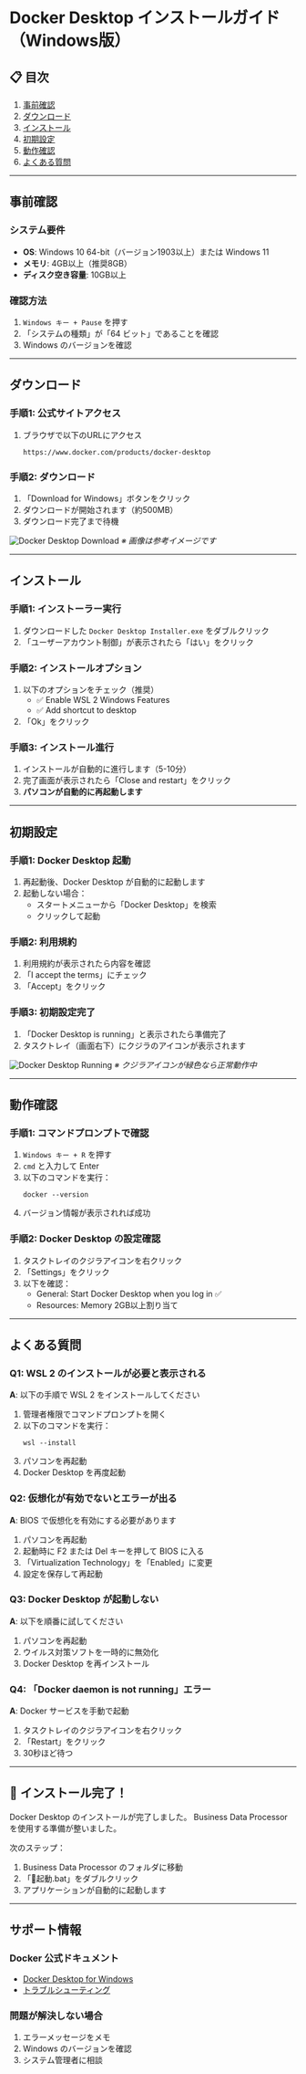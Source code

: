 # Docker Desktop インストールガイド（Windows版）

## 📋 目次
1. [事前確認](#事前確認)
2. [ダウンロード](#ダウンロード)
3. [インストール](#インストール)
4. [初期設定](#初期設定)
5. [動作確認](#動作確認)
6. [よくある質問](#よくある質問)

---

## 事前確認

### システム要件
- **OS**: Windows 10 64-bit（バージョン1903以上）または Windows 11
- **メモリ**: 4GB以上（推奨8GB）
- **ディスク空き容量**: 10GB以上

### 確認方法
1. `Windows キー + Pause` を押す
2. 「システムの種類」が「64 ビット」であることを確認
3. Windows のバージョンを確認

---

## ダウンロード

### 手順1: 公式サイトアクセス
1. ブラウザで以下のURLにアクセス
   ```
   https://www.docker.com/products/docker-desktop
   ```

### 手順2: ダウンロード
1. 「Download for Windows」ボタンをクリック
2. ダウンロードが開始されます（約500MB）
3. ダウンロード完了まで待機

![Docker Desktop Download](https://docs.docker.com/desktop/images/docker-desktop-download.png)
*※ 画像は参考イメージです*

---

## インストール

### 手順1: インストーラー実行
1. ダウンロードした `Docker Desktop Installer.exe` をダブルクリック
2. 「ユーザーアカウント制御」が表示されたら「はい」をクリック

### 手順2: インストールオプション
1. 以下のオプションをチェック（推奨）
   - ✅ Enable WSL 2 Windows Features
   - ✅ Add shortcut to desktop
2. 「Ok」をクリック

### 手順3: インストール進行
1. インストールが自動的に進行します（5-10分）
2. 完了画面が表示されたら「Close and restart」をクリック
3. **パソコンが自動的に再起動します**

---

## 初期設定

### 手順1: Docker Desktop 起動
1. 再起動後、Docker Desktop が自動的に起動します
2. 起動しない場合：
   - スタートメニューから「Docker Desktop」を検索
   - クリックして起動

### 手順2: 利用規約
1. 利用規約が表示されたら内容を確認
2. 「I accept the terms」にチェック
3. 「Accept」をクリック

### 手順3: 初期設定完了
1. 「Docker Desktop is running」と表示されたら準備完了
2. タスクトレイ（画面右下）にクジラのアイコンが表示されます

![Docker Desktop Running](https://docs.docker.com/desktop/images/docker-desktop-running.png)
*※ クジラアイコンが緑色なら正常動作中*

---

## 動作確認

### 手順1: コマンドプロンプトで確認
1. `Windows キー + R` を押す
2. `cmd` と入力して Enter
3. 以下のコマンドを実行：
   ```
   docker --version
   ```
4. バージョン情報が表示されれば成功

### 手順2: Docker Desktop の設定確認
1. タスクトレイのクジラアイコンを右クリック
2. 「Settings」をクリック
3. 以下を確認：
   - General: Start Docker Desktop when you log in ✅
   - Resources: Memory 2GB以上割り当て

---

## よくある質問

### Q1: WSL 2 のインストールが必要と表示される
**A**: 以下の手順で WSL 2 をインストールしてください
1. 管理者権限でコマンドプロンプトを開く
2. 以下のコマンドを実行：
   ```
   wsl --install
   ```
3. パソコンを再起動
4. Docker Desktop を再度起動

### Q2: 仮想化が有効でないとエラーが出る
**A**: BIOS で仮想化を有効にする必要があります
1. パソコンを再起動
2. 起動時に F2 または Del キーを押して BIOS に入る
3. 「Virtualization Technology」を「Enabled」に変更
4. 設定を保存して再起動

### Q3: Docker Desktop が起動しない
**A**: 以下を順番に試してください
1. パソコンを再起動
2. ウイルス対策ソフトを一時的に無効化
3. Docker Desktop を再インストール

### Q4: 「Docker daemon is not running」エラー
**A**: Docker サービスを手動で起動
1. タスクトレイのクジラアイコンを右クリック
2. 「Restart」をクリック
3. 30秒ほど待つ

---

## 🎉 インストール完了！

Docker Desktop のインストールが完了しました。
Business Data Processor を使用する準備が整いました。

次のステップ：
1. Business Data Processor のフォルダに移動
2. 「🚀起動.bat」をダブルクリック
3. アプリケーションが自動的に起動します

---

## サポート情報

### Docker 公式ドキュメント
- [Docker Desktop for Windows](https://docs.docker.com/desktop/windows/install/)
- [トラブルシューティング](https://docs.docker.com/desktop/troubleshoot/overview/)

### 問題が解決しない場合
1. エラーメッセージをメモ
2. Windows のバージョンを確認
3. システム管理者に相談